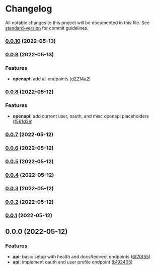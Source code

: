 # Changelog

All notable changes to this project will be documented in this file. See [standard-version](https://github.com/conventional-changelog/standard-version) for commit guidelines.

### [0.0.10](https://github.com/eyzi/plurk-api/compare/v0.0.9...v0.0.10) (2022-05-13)

### [0.0.9](https://github.com/eyzi/plurk-api/compare/v0.0.8...v0.0.9) (2022-05-13)


### Features

* **openapi:** add all endpoints ([d2214a2](https://github.com/eyzi/plurk-api/commit/d2214a21bb728f9c28265479401e7136899e35a8))

### [0.0.8](https://github.com/eyzi/plurk-api/compare/v0.0.7...v0.0.8) (2022-05-12)


### Features

* **openapi:** add current user, oauth, and misc openapi placeholders ([f561d3e](https://github.com/eyzi/plurk-api/commit/f561d3ee541ab61b62fe9ee6f1c69c6394c829bd))

### [0.0.7](https://github.com/eyzi/plurk-api/compare/v0.0.6...v0.0.7) (2022-05-12)

### [0.0.6](https://github.com/eyzi/plurk-api/compare/v0.0.5...v0.0.6) (2022-05-12)

### [0.0.5](https://github.com/eyzi/plurk-api/compare/v0.0.4...v0.0.5) (2022-05-12)

### [0.0.4](https://github.com/eyzi/plurk-api/compare/v0.0.3...v0.0.4) (2022-05-12)

### [0.0.3](https://github.com/eyzi/plurk-api/compare/v0.0.2...v0.0.3) (2022-05-12)

### [0.0.2](https://github.com/eyzi/plurk-api/compare/v0.0.1...v0.0.2) (2022-05-12)

### [0.0.1](https://github.com/eyzi/plurk-api/compare/v0.0.0...v0.0.1) (2022-05-12)

## 0.0.0 (2022-05-12)


### Features

* **api:** basic setup with health and docsRedirect endpoints ([6f70f55](https://github.com/eyzi/plurk-api/commit/6f70f5596de505c4e4231a90453b9536fc5f4a55))
* **api:** implement oauth and user profile endpoint ([b192405](https://github.com/eyzi/plurk-api/commit/b1924058f20eb5dff4d0fbdd8b83213af10bc864))
